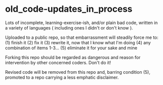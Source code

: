old_code-updates_in_process
===========================

Lots of incomplete, learning-exercise-ish, and/or plain bad code, written in a variety of languages ( including ones I didn't or don't know ).

Uploaded to a public repo, so that embarrassment will steadily force me to:  
    (1) finish it
    (2) fix it
    (3) rewrite it, now that I know what I'm doing
    (4) any combination of items 1-3...
    (5) eliminate it for your sake and mine
	
Forking this repo should be regarded as dangerous and reason for intervention by other concerned coders. Don't do it!

Revised code will be removed from this repo and, barring condition (5), promoted to a repo carrying a less emphatic disclaimer.
